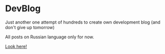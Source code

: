# DevBlog
Just another one attempt of hundreds to create own development blog (and don't give up tomorrow)

All posts on Russian language only for now.

[Look here!](https://doka.blog/)

